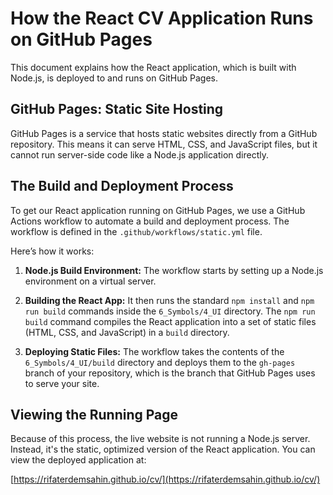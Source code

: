 # How the React CV Application Runs on GitHub Pages

This document explains how the React application, which is built with Node.js, is deployed to and runs on GitHub Pages.

## GitHub Pages: Static Site Hosting

GitHub Pages is a service that hosts static websites directly from a GitHub repository. This means it can serve HTML, CSS, and JavaScript files, but it cannot run server-side code like a Node.js application directly.

## The Build and Deployment Process

To get our React application running on GitHub Pages, we use a GitHub Actions workflow to automate a build and deployment process. The workflow is defined in the `.github/workflows/static.yml` file.

Here’s how it works:

1.  **Node.js Build Environment:** The workflow starts by setting up a Node.js environment on a virtual server.

2.  **Building the React App:** It then runs the standard `npm install` and `npm run build` commands inside the `6_Symbols/4_UI` directory. The `npm run build` command compiles the React application into a set of static files (HTML, CSS, and JavaScript) in a `build` directory.

3.  **Deploying Static Files:** The workflow takes the contents of the `6_Symbols/4_UI/build` directory and deploys them to the `gh-pages` branch of your repository, which is the branch that GitHub Pages uses to serve your site.

## Viewing the Running Page

Because of this process, the live website is not running a Node.js server. Instead, it's the static, optimized version of the React application. You can view the deployed application at:

[https://rifaterdemsahin.github.io/cv/](https://rifaterdemsahin.github.io/cv/)
